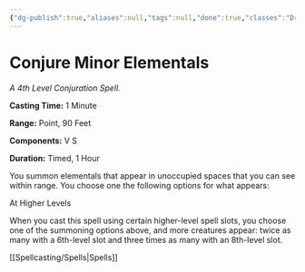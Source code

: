 ```yaml
---
{"dg-publish":true,"aliases":null,"tags":null,"done":true,"classes":"Druid, Wizard,","spellLevel":4,"school":"Conjuration","source":"PHB","permalink":"/spells/conjure-minor-elementals/","dgHomeLink":false,"dgPassFrontmatter":true}
---
```


# Conjure Minor Elementals
*A 4th Level Conjuration Spell.*

**Casting Time:** 1 Minute

**Range:** Point, 90 Feet

**Components:** V S 

**Duration:** Timed, 1 Hour

You summon elementals that appear in unoccupied spaces that you can see within range. You choose one the following options for what appears:

At Higher Levels

When you cast this spell using certain higher-level spell slots, you choose one of the summoning options above, and more creatures appear: twice as many with a 6th-level slot and three times as many with an 8th-level slot.

[[Spellcasting/Spells|Spells]]